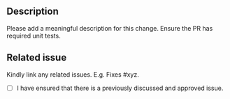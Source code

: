 ## Description

Please add a meaningful description for this change.
Ensure the PR has required unit tests.

## Related issue

Kindly link any related issues. E.g. Fixes #xyz.

- [ ] I have ensured that there is a previously discussed and approved issue.
